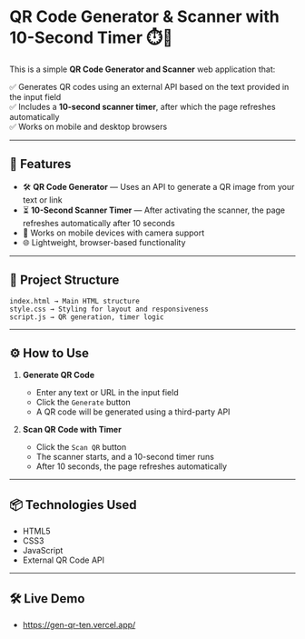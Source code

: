 # QR Code Generator & Scanner with 10-Second Timer ⏱️📱

This is a simple **QR Code Generator and Scanner** web application that:

✅ Generates QR codes using an external API based on the text provided in the input field  
✅ Includes a **10-second scanner timer**, after which the page refreshes automatically  
✅ Works on mobile and desktop browsers  

---

## 🚀 Features

- 🛠️ **QR Code Generator** — Uses an API to generate a QR image from your text or link  
- ⏳ **10-Second Scanner Timer** — After activating the scanner, the page refreshes automatically after 10 seconds  
- 📲 Works on mobile devices with camera support  
- 🌐 Lightweight, browser-based functionality  

---

## 📂 Project Structure

```
index.html → Main HTML structure
style.css → Styling for layout and responsiveness
script.js → QR generation, timer logic
```

---

## ⚙️ How to Use

1. **Generate QR Code**  
   - Enter any text or URL in the input field  
   - Click the `Generate` button  
   - A QR code will be generated using a third-party API  

2. **Scan QR Code with Timer**  
   - Click the `Scan QR` button  
   - The scanner starts, and a 10-second timer runs  
   - After 10 seconds, the page refreshes automatically  

---

## 📦 Technologies Used

- HTML5  
- CSS3  
- JavaScript  
- External QR Code API

---

## 🛠️ Live Demo
  - https://gen-qr-ten.vercel.app/


